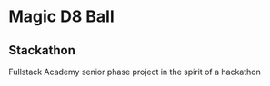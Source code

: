 # Magic D8 Ball

## Stackathon
Fullstack Academy senior phase project in the spirit of a hackathon

